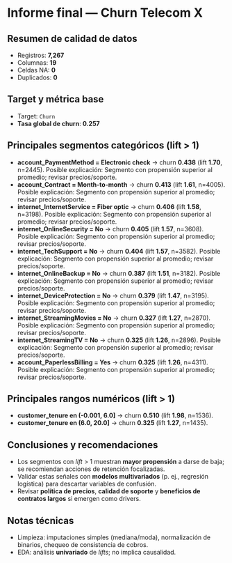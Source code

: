 # Informe final — Churn Telecom X

## Resumen de calidad de datos
- Registros: **7,267**
- Columnas: **19**
- Celdas NA: **0**
- Duplicados: **0**

## Target y métrica base
- Target: `Churn`
- **Tasa global de churn**: **0.257**

## Principales segmentos categóricos (lift > 1)
- **account_PaymentMethod = Electronic check** → churn **0.438** (lift **1.70**, n=2445). Posible explicación: Segmento con propensión superior al promedio; revisar precios/soporte.
- **account_Contract = Month-to-month** → churn **0.413** (lift **1.61**, n=4005). Posible explicación: Segmento con propensión superior al promedio; revisar precios/soporte.
- **internet_InternetService = Fiber optic** → churn **0.406** (lift **1.58**, n=3198). Posible explicación: Segmento con propensión superior al promedio; revisar precios/soporte.
- **internet_OnlineSecurity = No** → churn **0.405** (lift **1.57**, n=3608). Posible explicación: Segmento con propensión superior al promedio; revisar precios/soporte.
- **internet_TechSupport = No** → churn **0.404** (lift **1.57**, n=3582). Posible explicación: Segmento con propensión superior al promedio; revisar precios/soporte.
- **internet_OnlineBackup = No** → churn **0.387** (lift **1.51**, n=3182). Posible explicación: Segmento con propensión superior al promedio; revisar precios/soporte.
- **internet_DeviceProtection = No** → churn **0.379** (lift **1.47**, n=3195). Posible explicación: Segmento con propensión superior al promedio; revisar precios/soporte.
- **internet_StreamingMovies = No** → churn **0.327** (lift **1.27**, n=2870). Posible explicación: Segmento con propensión superior al promedio; revisar precios/soporte.
- **internet_StreamingTV = No** → churn **0.325** (lift **1.26**, n=2896). Posible explicación: Segmento con propensión superior al promedio; revisar precios/soporte.
- **account_PaperlessBilling = Yes** → churn **0.325** (lift **1.26**, n=4311). Posible explicación: Segmento con propensión superior al promedio; revisar precios/soporte.

## Principales rangos numéricos (lift > 1)
- **customer_tenure en (-0.001, 6.0]** → churn **0.510** (lift **1.98**, n=1536).
- **customer_tenure en (6.0, 20.0]** → churn **0.325** (lift **1.27**, n=1435).

## Conclusiones y recomendaciones
- Los segmentos con *lift* > 1 muestran **mayor propensión** a darse de baja; se recomiendan acciones de retención focalizadas.
- Validar estas señales con **modelos multivariados** (p. ej., regresión logística) para descartar variables de confusión.
- Revisar **política de precios**, **calidad de soporte** y **beneficios de contratos largos** si emergen como drivers.

## Notas técnicas
- Limpieza: imputaciones simples (mediana/moda), normalización de binarios, chequeo de consistencia de cobros.
- EDA: análisis **univariado** de *lifts*; no implica causalidad.